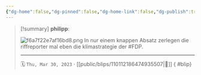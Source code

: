 ```yaml
---
{"dg-home":false,"dg-pinned":false,"dg-home-link":false,"dg-publish":true,"type":"blip","disabled rules":["yaml-title","yaml-title-alias","file-name-heading"],"title":"philipp on mastodon @ 2023-03-30","created-date":"2023-03-30T12:17:06","id":110112186474935500,"updated-date":"2025-05-02T08:50:43","dg-path":"blips/110112186474935507.md","permalink":"/blips/110112186474935507/","dgPassFrontmatter":true}
---
```


> [!summary] **philipp**:
>
> ![f6a7f22e7af16bd8.png](/img/user/attachments/f6a7f22e7af16bd8.png)
> In nur einem knappen Absatz zerlegen die riffreporter mal eben die klimastrategie der #FDP.
> - - -
>
> 🗓️ `Thu, Mar 30, 2023` · [[public/blips/110112186474935507\|🔗]]
{ #blip}

